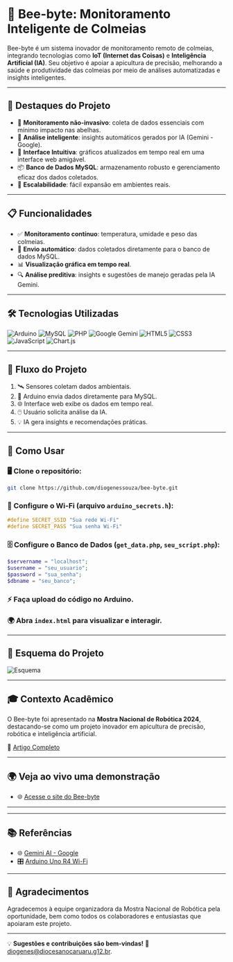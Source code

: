# 🐝 Bee-byte: Monitoramento Inteligente de Colmeias

Bee-byte é um sistema inovador de monitoramento remoto de colmeias, integrando tecnologias como **IoT (Internet das Coisas)** e **Inteligência Artificial (IA)**. Seu objetivo é apoiar a apicultura de precisão, melhorando a saúde e produtividade das colmeias por meio de análises automatizadas e insights inteligentes.

---

## 🌟 Destaques do Projeto

- 🐝 **Monitoramento não-invasivo**: coleta de dados essenciais com mínimo impacto nas abelhas.
- 🤖 **Análise inteligente**: insights automáticos gerados por IA (Gemini - Google).
- 🎨 **Interface Intuitiva**: gráficos atualizados em tempo real em uma interface web amigável.
- 📦 **Banco de Dados MySQL**: armazenamento robusto e gerenciamento eficaz dos dados coletados.
- 🚀 **Escalabilidade**: fácil expansão em ambientes reais.

---

## 📋 Funcionalidades

- ✅ **Monitoramento contínuo**: temperatura, umidade e peso das colmeias.
- 📡 **Envio automático**: dados coletados diretamente para o banco de dados MySQL.
- 📊 **Visualização gráfica em tempo real**.
- 🔍 **Análise preditiva**: insights e sugestões de manejo geradas pela IA Gemini.

---

## 🛠️ Tecnologias Utilizadas

![Arduino](https://img.shields.io/badge/-Arduino-00979D?style=for-the-badge&logo=arduino&logoColor=white)
![MySQL](https://img.shields.io/badge/-MySQL-4479A1?style=for-the-badge&logo=mysql&logoColor=white)
![PHP](https://img.shields.io/badge/-PHP-777BB4?style=for-the-badge&logo=php&logoColor=white)
![Google Gemini](https://img.shields.io/badge/-Google%20Gemini-4285F4?style=for-the-badge&logo=google&logoColor=white)
![HTML5](https://img.shields.io/badge/-HTML5-E34F26?style=for-the-badge&logo=html5&logoColor=white)
![CSS3](https://img.shields.io/badge/-CSS3-1572B6?style=for-the-badge&logo=css3&logoColor=white)
![JavaScript](https://img.shields.io/badge/-JavaScript-F7DF1E?style=for-the-badge&logo=javascript&logoColor=black)
![Chart.js](https://img.shields.io/badge/-Chart.js-FF6384?style=for-the-badge&logo=chartdotjs&logoColor=white)

---

## 🔗 Fluxo do Projeto

1. 🛰️ Sensores coletam dados ambientais.
2. 💾 Arduino envia dados diretamente para MySQL.
3. 🌐 Interface web exibe os dados em tempo real.
4. 🖱️ Usuário solicita análise da IA.
5. 💡 IA gera insights e recomendações práticas.

---

## 🚀 Como Usar

### 🖥️ Clone o repositório:
```bash
git clone https://github.com/diogenessouza/bee-byte.git
```

### 📍 Configure o Wi-Fi (arquivo `arduino_secrets.h`):
```cpp
#define SECRET_SSID "Sua rede Wi-Fi"
#define SECRET_PASS "Sua senha Wi-Fi"
```

### 🗄️ Configure o Banco de Dados (`get_data.php`, `seu_script.php`):
```php
$servername = "localhost";
$username = "seu_usuario";
$password = "sua_senha";
$dbname = "seu_banco";
```

### ⚡ Faça upload do código no Arduino.

### 🌍 Abra `index.html` para visualizar e interagir.

---

## 📐 Esquema do Projeto

![Esquema](/Protótipo/Esquema/esquema_Bee-byte.png)

---

## 🎓 Contexto Acadêmico

O Bee-byte foi apresentado na **Mostra Nacional de Robótica 2024**, destacando-se como um projeto inovador em apicultura de precisão, robótica e inteligência artificial.

📄 [Artigo Completo](/Artigo/ARTIGO.pdf)

---

## 🌍 Veja ao vivo uma demonstração

- 🌐 [Acesse o site do Bee-byte](https://bee-byte.com/)

---

---

## 📚 Referências

- 🌐 [Gemini AI - Google](https://deepmind.google/gemini/)
- 🎛️ [Arduino Uno R4 Wi-Fi](https://docs.arduino.cc/hardware/uno-r4-wifi)

---

## 🙌 Agradecimentos

Agradecemos à equipe organizadora da Mostra Nacional de Robótica pela oportunidade, bem como todos os colaboradores e entusiastas que apoiaram este projeto.

---

💡 **Sugestões e contribuições são bem-vindas!** 📧 [diogenes@diocesanocaruaru.g12.br](mailto:diogenes@diocesanocaruaru.g12.br).
